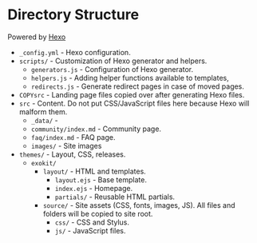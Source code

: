 # Directory Structure

Powered by [Hexo](https://hexo.io/)

- `_config.yml` - Hexo configuration.
- `scripts/` - Customization of Hexo generator and helpers.
  - `generators.js` - Configuration of Hexo generator.
  - `helpers.js` - Adding helper functions available to templates,
  - `redirects.js` - Generate redirect pages in case of moved pages.
- `COPYsrc` - Landing page files copied over after generating Hexo files.
- `src` - Content. Do not put CSS/JavaScript files here because Hexo will malform them.
  - `_data/` -
  - `community/index.md` - Community page.
  - `faq/index.md` - FAQ page.
  - `images/` - Site  images
- `themes/` - Layout, CSS, releases.
  - `exokit/`
    - `layout/` - HTML and templates.
      - `layout.ejs` - Base template.
      - `index.ejs` - Homepage.
      - `partials/` - Reusable HTML partials.
    - `source/` - Site assets (CSS, fonts, images, JS). All files and folders will be copied to site root.
      - `css/` - CSS and Stylus.
      - `js/` - JavaScript files.
